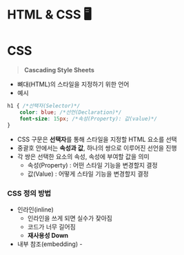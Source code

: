 # HTML & CSS 🖥️

# CSS

> **Cascading Style Sheets**
> 
- 뼈대(HTML)의 스타일을 지정하기 위한 언어
- 예시

```css
h1 { /*선택자(Selector)*/
	color: blue; /*선언(Declaration)*/
	font-size: 15px; /*속성(Property): 값(value)*/
}
```

- CSS 구문은 **선택자**를 통해 스타일을 지정할 HTML 요소를 선택
- 중괄호 안에서는 **속성과 값**, 하나의 쌍으로 이루어진 선언을 진행
- 각 쌍은 선택한 요소의 속성, 속성에 부여할 값을 의미
    - 속성(Property) : 어떤 스타일 기능을 변경할지 결정
    - 값(Value) : 어떻게 스타일 기능을 변경할지 결정

### CSS 정의 방법

- 인라인(inline)
    - 인라인을 쓰게 되면 실수가 잦아짐
    - 코드가 너무 길어짐
    - **재사용성 Down**
- 내부 참조(embedding) - <style>
    - 내부 참조를 쓰게 되면 코드가 너무 길어짐
- 외부 참조(link file) - HTML파일에 <link> 태그를 통해  CSS 파일 style
    - 가장 많이 사용
    - **재사용성 Up**

## CSS Selectors 유형

- 기본 선택자
    - 전체 선택자, 요소 선택자
    - 클래스 선택자, 아이디 선택자, 속성 선택자
- 결합자(Combinators)
    - 자손 결합자, 자식 결합자
    - 일반 형제 결합자, 인접 형제 결합자
- 의사 클래스/요소(Pseudo Class)
    - 링크, 동적 의사 클래스
    - 구조적 의사 클래스, 기타 의사 클래스, 의사 엘리먼트, 속성 선택자
- 예시 :

```css
<style>
/*전체 선택자*/
* {
	color : red;
}

/*요소 선택자*/
h2 {
	color : orange;
}

/*요소 다중 선택자*/
h3, h4 {
	font-size: 10px;
}
/*클래스 선택자*/
.green {
	color: green;
}

/*id 선택자*/
#purple {
	color: purple;
}

/*자식 결합자*/
.box > p {
	font-size: 30px;
}

/*자손 결합*/
.box p {
	color: blue;
}
</style>
```

- 요소 선택자
    - HTML 태그를 직접 선택
- 클래스(class) 선택자
    - 마침표(.) 문자로 시작하며, 해당 클래스가 적용된 항목을 선택
- 아이디(id) 선택자
    - `#` 문자로 시작하며, 해당 아이디가 적용된 항목을 선택
    - 일반적으로 하나의 문서에 1번만 사용
    - 여러 번 사용해도 동작하지만, 단일 id를 사용하는 것을 권장
    

## CSS 적용 우선 순위(cascading order)

> 범위가 좁을수록 우선 순위가 높다!!
> 
- CSS 우선순위를 아래와 같이 그룹을 지어볼 수 있다.
    1. 중요도(Importance) - 사용 시 주의
        - !Important
    2. 우선 순위 (Specificity)
        - 인라인 > id > class, 속성, pseudo-class > 요소, pseudo-element
    3. CSS 파일 로딩 순서
    

## CSS 상속

- CSS는 상속을 통해 부모 요소의 속성을 자식에게 상속한다.
    - 속성(property) 중에는 상속이 되는 것과 되지 않는 것들이 있다.
    - 상속 되는 것 예시
        - 예) Text 관련 요소(font, color, text-align), opacity, visibility 등
    - 상속 되지 않는 것 예시
        - 예) Box model 관련 요소(width, height, margin, padding, border, box-sizing, display), position 관련 요소(position, top/right/bottom/left, z-index) 등
        

## CSS 기본 스타일 - 크기 단위

- px (픽셀)
    - 모니터 해상도의 한 화소인 ‘픽셀’ 기준
    - 픽셀의 크기는 변하지 않기 때문에 고정적인 단위
- %
    - 백분율 단위
    - 가변적인 레이아웃에서 자주 사용
- em
    - (바로 위, 부모 요소에 대한) 상속의 영향을 받음
    - 배수 단위, 요소에 지정된 사이즈에 상대적인 사이즈를 가짐
- rem
    - (바로 위, 부모 요소에 대한) 상속의 영향을 받음
    - 최상위 요소(html)의 사이즈를 기준으로 배수 단위를 가짐
    

### viewport

- **디바이스 화면 :** 웹 페이지를 방문한 유저에게 바로 보이게 되는 웹 컨텐츠의 영역
- 디바이스의 viewport를 기준으로 상대적인 사이즈가 결정됨
- `vw`, `vh`, `vmin`, `vmax`
- `px`는 브라우저의 크기를 변경해도 그대로
- `vw`는 브라우저의 크기에 따라 가변

## CSS 기본 스타일 - 색상 단위

- 색상 키워드(background-color: red;)
    - 대소문자를 구분하지 않음
    - red, blue, black과 같은 특정 색을 직접 글자로 나타냄
- RGB 색상(background-color: rgb(0, 255, 0);)
    - 16진수 표기법 혹은 함수형 표기법을 사용해서 특정 색을 표현하는 방식
    - `#` + 16진수 표기법
    - rgb() 함수형 표기법
- HSL 색상((background-color: hsl(0, 100%, 50%);)
    - 색상, 채도, 명도를 통해 특정 색을 표현하는 방식
- a는 alpha(투명도)

## CSS 문서 표현 - 추후에 하나씩

- 텍스트
    - 서체(font-family), 서체 스타일(font-style, font-weight 등)
    - 자간(letter-spacing), 단어 간격(word-spacing), 행간(line-height) 등
- 컬러(color), 배경(background-image, background-color)
- 기타 HTML 태그별 스타일링
    - 목록(li), 표(table)
    

## 결합자(Combinators)

- 자손 결합자(공백)
    - selectorA 하위의 모든 selectorB 요소
- 자식 결합자(>)
    - selectorA 바로 아래의 selectorB 요소
- 일반 형제 결합자(~)
    - selectorA의 형제 요소 중에 뒤에 위치하는 selectorB요소 모두 선택
- 인접 형제 경합자(+)
    - selectorA의 형제 요소 바로 뒤에 위치하는 selectorB 요소
    

## CSS 원칙

1. **모든 요소는 네모(박스 모델)이고, 위에서 아래로, 왼쪽에서 오른쪽으로 쌓인다.**
2. **모든 요소는 네모(박스 모델)이고, display에 따라 크기와 배치가 달라진다.**
3. **position으로 위치의 기준을 변경**
    - **relative** : 본인의 원래 위치
    - **absolute** : 특정 부모의 위치
    - **fixed** : 화면의 위치
    - **sticky**: 기본적으로 **static**이나 스크롤 이동에 따라 **fixed**로 변경

## CSS Box Model

- 모든 HTML 요소는 `box` 형태로 되어있음
- 하나의 박스는 네 부분(영역)으로 이루어짐
    - **margin** → 테두리 바깥의 외부 여백
        - `margin` :  4면 동시에 설정 가능
            - 1개 : 전체
            - 2개 : 상하, 좌우
            - 3개 : 상, 좌우, 하
            - 4개 : 상, 우, 하, 좌
        - `margin-top`, `margin-bottom`, `margin-right`, `margin-left` : 분할 설정 가능
    - **border** → 테두리 영역
        - `border-width`, `border-style`, `border-color` : 두께, 스타일, 색상
    - **padding** → 테두리 안쪽의 내부 여백
    - **content** → 요소의 실제 내용(글, 이미지)
    

## box-sizing

- 기본적으로 모든 요소의 **box-sizing**은 **content-box**
    - **Padding**을 제외한 순수 **contents** 영역만을 box로 지정
- 일반적으로 영역을 볼 때 border의 너비를 100px로 보는 것이기에
    - **box-sizing**을 **border-box**로 설정해야 함
    

## 대표적으로 활용되는 display

- display: block
    - 줄 바꿈이 일어나는 요소
    - 화면 크기 전체의 가로 폭을 차지한다.
    - 블록 레벨 요소 안에 인라인 레벨 요소가 들어갈 수 있음.
- display: inline
    - 줄 바꿈이 일어나지 않는 행의 일부 요소
    - **content** 너비만큼 가로 폭을 차지한다.
    - `width`, `height`, `margin-top`, `margin-bottom`을 지정할 수 없다.
    - 상하 여백은 `line-height`로 지정한다.

## 블록 레벨 요소와 인라인 레벨 요소

- 블록 레벨 요소와 인라인 레벨 요소 구분
- 대표적인 블록 레벨 요소
    - `div` / `ul`, `ol`, `li` / `p` / `hr` / `form`등
- 대표적인 인라인 레벨 요소
    - `span` / `a` / `img` / `input`, `label` / `b`, `em`, `i`, `strong`등
    
- display: inline-block
    - **block**과 **inline** 레벨 요소의 특징을 모두 가짐
    - **inline**처럼 한 줄에 표시할 수 있고, **block**처럼 `width`, `height`, `margin` 속성을 모두 지정할 수 있음
- display: none
    - 해당 요소를 화면에 표시하지 않고, 공간조차 부여되지 않음
    - 이와 비슷한 `visibility: hidden`은 해당 요소가 공간은 차지하나 화면에 표시만 하지 않음

## CSS position

- 문서 상에서 요소의 위치를 지정
- **static** : 모든 태그의 기본 값(기준 위치)
    - 일반적인 요소의 배치 순서에 따름(좌측 상단)
    - 부모 요소 내에서 배치될 때는 부모 요소의 위치를 기준으로 배치 됨
- **relative** : 상대 위치
    - 자기 자신의 **static** 위치를 기준으로 이동 (normal flow 유지)
    - 레이아웃에서 요소가 차지하는 공간은 **static**일 때와 같음 (normal position 대비 offset)
- **absolute** : 절대 위치
    - 요소를 일반적인 문서 흐름에서 제거 후 레이아웃에 공간을 차지하지 않음 (normal flow에서 벗어남)
    - **static**이 아닌 가장 가까이 있는 부모/조상 요소를 기준으로 이동(없는 경우 브라우저 화면 기준으로 이동)
- **fixed** : 고정 위치
    - 요소를 일반적인 문서 흐름에서 제거 후 레이아웃에 공간을 차지하지 않음(normal flow에서 벗어남)
    - 부모 요소와 관계 없이 **viewport**를 기준으로 이동
        - 스크롤 시에도 항상 같은 곳에 위치
- **sticky** : 스크롤에 따라 **static** → **fixed**로 변경
    - 속성을 적용한 박스는 평소에 문서 안에서 `position: static` 상태와 같이 일반적인 흐름에 따르지만 스크롤 위치가 임계점에 이르면 `position: fixed`와 같이 박스를 화면에 고정할 수 있는 속성

# CSS layout techniques

- Display
- Position
- Float(CSS1, 1996)
- Flexbox(2012)
- Grid
- 기타
    - Responsive Web Design(2010), media Queries(2012)

## Float

- 박스를 왼쪽 혹은 오른쪽으로 이동 시켜 텍스트를 포함 인라인 요소들이 주변을 감싸도록 함
- 요소가 Normal flow를 벗어나도록 함

### 속성

- `none`: 기본값
- `left` : 요소를 왼쪽으로 띄움
- `right` : 요소를 오른쪽으로 띄움

## Flexbox

> [felxboxfroggy](http://flexboxfroggy.com/#ko)에서 자유롭게 테스트 가능
> 

### CSS Flexible Box Layout

- 행과 열 형태로 아이템들을 배치하는 1차원 레이아웃 모델
- 축
    - main axis (메인 축)
    - cross axis (교차 축)
- 구성 요소
    - Flex Container(부모 요소) → 부모 요소에 Flex를 적용 시켜야 함
    - Flex Item(자식 요소)
    

### Flex 속성

- 배치 설정
    - flex-direction
        - **메인 축** 기준 방향 설정
        - 역방향의 경우 HTML 태그 선언 순서와 시각적으로 다르니 유의 (웹 접근성에 영향)
    - flex-wrap
        - 아이템이 컨테이너를 벗어나는 경우 해당 영역 내에 배치되도록 설정
        - 기본적으로 컨테이너 영역을 벗어나지 않도록 함
            - `wrap` : 여백이 생기더라도 아이템의 크기에 맞지 않다면 다음 줄로 배치
            - `nowrap` : 여백 없이 크기를 끼워 맞춤(한 줄에 배치)
            - (`wrap`, `nowrap`) `reverse`로 역순 배치
    - flex-flow
        - `flex-direction`과 `flex-wrap`의 shorthand
        - `flex-direction`과 `flex-wrap`의  값을 차례로 설정
- 공간 나누기
    - `justify-content` (메인 축)
    - `align-content` (교차 축)
- 정렬
    - `align-items`(모든 아이템을 교차 축 기준으로)
    - `align-self`(개별 아이템)
- justify-content
    
    > **메인 축**을 기준으로 공간 배분
    > 
    - `flex-start` : 축의 시작점에 배치
    - `flex-end` : 축의 끝에 배치(요소의 순서는 바뀌지 않음)
    - `center` : 축 중앙에 위치
    - `space-between` : 양 끝까지 균일하게 공간 배분
    - `space-around` : 각 요소의 사이의 여백 똑같이(끝과 요소 사이의 공간 배분도 똑같이)
    - `space-evenly` : 각 요소의 좌우 여백이 똑같이(각 요소 좌우에 1씩 배분 되기에 요소 사이는 2가 됨)
- align-content
    
    > **교차 축**을 기준으로 공간 배분(아이템이 한 줄로 배치되는 경우 확인할 수 없음
    > 
    - 축이 달라질 뿐, **justify**의 모든 설정과 같음
- align-items
    
    > 모든 아이템을 **교차 축**을 기준으로 정렬
    > 
    - `stretch` : 교차 축 세로로 모두 채움
    - `flex-start` : 교차 축 시작점에 정렬
    - `flex-end` : 교차 축 끝에 정렬
    - `center` : 교차 축 중앙에 정렬
    - `baseline` : text baseline에 맞춰 정렬
- align-self
    
    > 개별 아이템을 **교차 축**을 기준으로 정렬
    > 
    - 포함되는 아이템이 다를 뿐, **align-items**의 모든 설정과 같음
- 기타 속성
    - **flex-grow** : 남은 영역을 아이템에 분배
    - **order** : 배치 순서